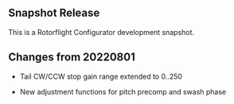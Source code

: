 ## Snapshot Release

This is a Rotorflight Configurator development snapshot.


## Changes from 20220801

- Tail CW/CCW stop gain range extended to 0..250

- New adjustment functions for pitch precomp and swash phase

